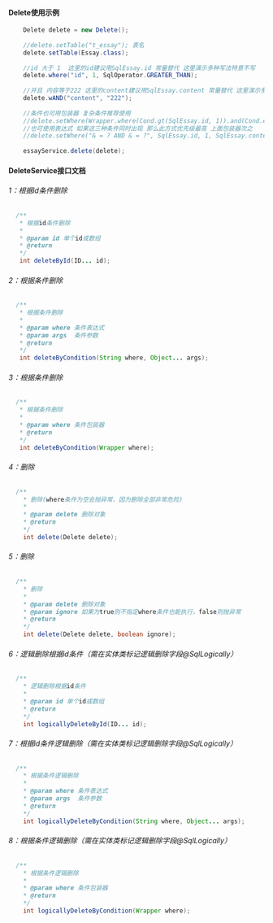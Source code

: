 #### Delete使用示例
```java
    Delete delete = new Delete();
	
    //delete.setTable("t_essay"); 表名
    delete.setTable(Essay.class);
	
    //id 大于 1  这里的id建议用SqlEssay.id 常量替代 这里演示多种写法特意不写
    delete.where("id", 1, SqlOperator.GREATER_THAN);
	
    //并且 内容等于222 这里的content建议用SqlEssay.content 常量替代 这里演示多种写法特意不写
    delete.wAND("content", "222");
	
    //条件也可用包装器 复杂条件推荐使用
    //delete.setWhere(Wrapper.where(Cond.gt(SqlEssay.id, 1)).and(Cond.eq(SqlEssay.content, "222")));
    //也可使用表达式 如果这三种条件同时出现 那么此方式优先级最高 上面包装器次之
    //delete.setWhere("& = ? AND & = ?", SqlEssay.id, 1, SqlEssay.content, "222");
	
    essayService.delete(delete);
```
#### DeleteService接口文档
###### 1：根据id条件删除
```java
  /**
   * 根据id条件删除
   *
   * @param id 单个id或数组
   * @return
   */
   int deleteById(ID... id);
```
###### 2：根据条件删除
```java
  /**
   * 根据条件删除
   *
   * @param where 条件表达式
   * @param args  条件参数
   * @return
   */
   int deleteByCondition(String where, Object... args);
```
###### 3：根据条件删除
```java
  /**
   * 根据条件删除
   *
   * @param where 条件包装器
   * @return
   */
   int deleteByCondition(Wrapper where);
```
###### 4：删除
```java
  /**
    * 删除(where条件为空会抛异常，因为删除全部非常危险)
    *
    * @param delete 删除对象
    * @return
    */
    int delete(Delete delete);
```
###### 5：删除
```java
  /**
    * 删除
    *
    * @param delete 删除对象
    * @param ignore 如果为true则不指定where条件也能执行，false则抛异常
    * @return
    */
    int delete(Delete delete, boolean ignore);
```
###### 6：逻辑删除根据id条件（需在实体类标记逻辑删除字段@SqlLogically）
```java
  /**
    * 逻辑删除根据id条件
    *
    * @param id 单个id或数组
    * @return
    */
    int logicallyDeleteById(ID... id);
```
###### 7：根据id条件逻辑删除（需在实体类标记逻辑删除字段@SqlLogically）
```java
  /**
    * 根据条件逻辑删除
    *
    * @param where 条件表达式
    * @param args  条件参数
    * @return
    */
    int logicallyDeleteByCondition(String where, Object... args);
```
###### 8：根据条件逻辑删除（需在实体类标记逻辑删除字段@SqlLogically）
```java
  /**
    * 根据条件逻辑删除
    *
    * @param where 条件包装器
    * @return
    */
    int logicallyDeleteByCondition(Wrapper where);
```
